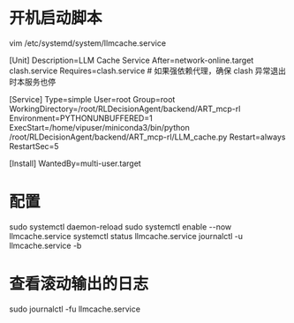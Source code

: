 # 开机启动脚本
vim /etc/systemd/system/llmcache.service

[Unit]
Description=LLM Cache Service
After=network-online.target clash.service
Requires=clash.service    # 如果强依赖代理，确保 clash 异常退出时本服务也停

[Service]
Type=simple
User=root
Group=root
WorkingDirectory=/root/RLDecisionAgent/backend/ART_mcp-rl
Environment=PYTHONUNBUFFERED=1
ExecStart=/home/vipuser/miniconda3/bin/python /root/RLDecisionAgent/backend/ART_mcp-rl/LLM_cache.py
Restart=always
RestartSec=5

[Install]
WantedBy=multi-user.target

# 配置
sudo systemctl daemon-reload
sudo systemctl enable --now llmcache.service
systemctl status llmcache.service
journalctl -u llmcache.service -b

# 查看滚动输出的日志
sudo journalctl -fu llmcache.service